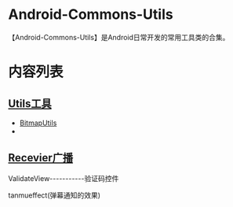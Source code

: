 # Android-Commons-Utils
【Android-Commons-Utils】是Android日常开发的常用工具类的合集。

# 内容列表
## [Utils工具](https://github.com/waylen505/Au/tree/master/app/src/main/java/com/au/wxl/utils)
- [BitmapUtils](https://github.com/Waylenw/Android-Commons-Utils/blob/master/app/src/main/java/com/au/commons/utils/BitmapUtils.java)
- 
## [Recevier广播](https://github.com/Waylenw/Android-Commons-Utils/tree/master/app/src/main/java/com/au/wxl/recevier)

ValidateView-----------验证码控件<br/>


tanmueffect(弹幕通知的效果)

